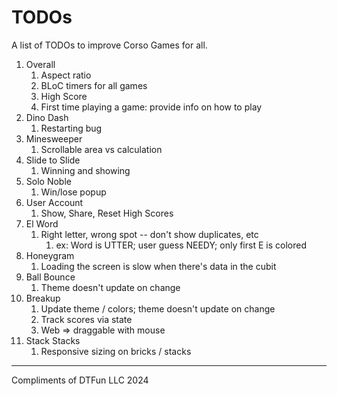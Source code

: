 # TODOs

A list of TODOs to improve Corso Games for all.

1. Overall
    1. Aspect ratio
    2. BLoC timers for all games
    3. High Score
    4. First time playing a game: provide info on how to play
2. Dino Dash
    1. Restarting bug
3. Minesweeper
    1. Scrollable area vs calculation
4. Slide to Slide
    1. Winning and showing
5. Solo Noble
    1. Win/lose popup
6. User Account
    1. Show, Share, Reset High Scores
7. El Word
    1. Right letter, wrong spot -- don't show duplicates, etc
        1. ex: Word is UTTER; user guess NEEDY; only first E is colored
8. Honeygram
    1. Loading the screen is slow when there's data in the cubit
9. Ball Bounce
    1. Theme doesn't update on change
10. Breakup
    1. Update theme / colors; theme doesn't update on change
    2. Track scores via state
    3. Web => draggable with mouse
11. Stack Stacks
    1. Responsive sizing on bricks / stacks

---

Compliments of DTFun LLC 2024